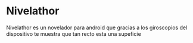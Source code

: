 # Nivelathor
Nivelathor es un novelador para android que gracias a los giroscopios del dispositivo te muestra que tan recto esta una supeficie
